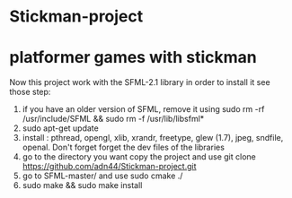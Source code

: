 Stickman-project
================

platformer games with stickman
================

Now this project work with the SFML-2.1 library in order to install it see those step:

1. if you have an older version of SFML, remove it using sudo rm -rf /usr/include/SFML && sudo rm -f /usr/lib/libsfml*
2. sudo apt-get update
3. install : pthread, opengl, xlib, xrandr, freetype, glew (1.7), jpeg, sndfile, openal. Don't forget forget the dev files of the libraries
4. go to the directory you want copy the project and use git clone https://github.com/adn44/Stickman-project.git
5. go to SFML-master/ and use sudo cmake ./
6. sudo make && sudo make install
